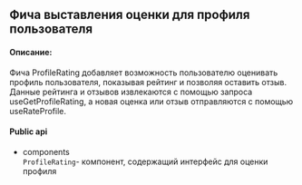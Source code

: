 ## Фича выставления оценки для профиля пользователя

#### Описание:

Фича ProfileRating добавляет возможность пользователю оценивать профиль пользователя, показывая рейтинг и позволяя оставить отзыв. Данные рейтинга и отзывов извлекаются с помощью запроса useGetProfileRating, а новая оценка или отзыв отправляются с помощью useRateProfile.

#### Public api

- components  
`ProfileRating`- компонент, содержащий интерфейс для оценки профиля   


